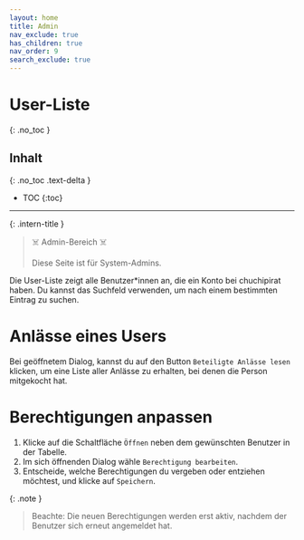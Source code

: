 ```yaml
---
layout: home
title: Admin
nav_exclude: true
has_children: true
nav_order: 9
search_exclude: true
---
```


# User-Liste
{: .no_toc }
## Inhalt
{: .no_toc .text-delta }

- TOC
{:toc}

---

{: .intern-title }

> ☠️ Admin-Bereich ☠️
>
>Diese Seite ist für System-Admins.

Die User-Liste zeigt alle Benutzer\*innen an, die ein Konto bei chuchipirat haben. Du kannst das Suchfeld verwenden, um nach einem bestimmten Eintrag zu suchen.

# Anlässe eines Users

Bei geöffnetem Dialog, kannst du auf den Button `Beteiligte Anlässe lesen` klicken, um eine Liste aller Anlässe zu erhalten, bei denen die Person mitgekocht hat.

# Berechtigungen anpassen

1. Klicke auf die Schaltfläche `Öffnen` neben dem gewünschten Benutzer in der Tabelle.
2. Im sich öffnenden Dialog wähle `Berechtigung bearbeiten`.
3. Entscheide, welche Berechtigungen du vergeben oder entziehen möchtest, und klicke auf `Speichern`.

{: .note }

> Beachte: Die neuen Berechtigungen werden erst aktiv, nachdem der Benutzer sich erneut angemeldet hat.

